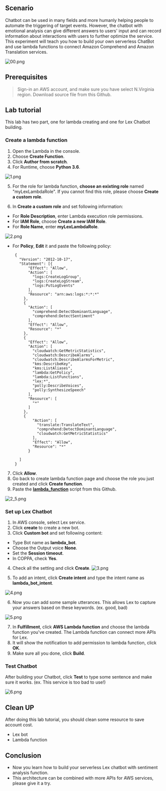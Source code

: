 
## Scenario

Chatbot can be used in many fields and more humanly helping people to automate the triggering of target events. However, the chatbot with emotional analysis can give different answers to users' input and can record information about interactions with users to further optimize the service.
This experiment will teach you how to build your own serverless ChatBot and use lambda functions to connect Amazon Comprehend and Amazon Translation services. 

![00.png](/img/00.png)

## Prerequisites
> Sign-in an AWS account, and make sure you have select N.Virginia region.
> Download source file from this Github.

## Lab tutorial
This lab has two part, one for lambda creating and one for Lex Chatbot building.

### Create a lambda function
1.  Open the Lambda in the console.
2.  Choose **Create Function**.
3.  Click **Author from scratch**.
4.  For Runtime, choose **Python 3.6**.

![1.png](/img/1.png)


5.  For the role for lambda function, **choose an exixting role** named "myLexLambdaRole". 
If you cannot find this role, please choose **Create a custom role**.

6. In **Create a custom role** and set following information:
*  For **Role Description**, enter Lambda execution role permissions.
*  For **IAM Role**, choose **Create a new IAM Role**.
*  For **Role Name**, enter **myLexLambdaRole**.

![2.png](/img/2.png)

*  For **Policy**, **Edit** it and paste the following policy:

        {
          "Version": "2012-10-17",
          "Statement": [{
              "Effect": "Allow",
              "Action": [
                "logs:CreateLogGroup",
                "logs:CreateLogStream",
                "logs:PutLogEvents"
              ],
              "Resource": "arn:aws:logs:*:*:*"
            },
            {
              "Action": [
                "comprehend:DetectDominantLanguage",
                "comprehend:DetectSentiment"
              ],
              "Effect": "Allow",
              "Resource": "*"
            },
            {
              "Effect": "Allow",
              "Action": [
                "cloudwatch:GetMetricStatistics",
                "cloudwatch:DescribeAlarms",
                "cloudwatch:DescribeAlarmsForMetric",
                "kms:DescribeKey",
                "kms:ListAliases",
                "lambda:GetPolicy",
                "lambda:ListFunctions",
                "lex:*",
                "polly:DescribeVoices",
                "polly:SynthesizeSpeech"
              ],
              "Resource": [
                "*"
              ]
            },
            {
                "Action": [
                  "translate:TranslateText",
                  "comprehend:DetectDominantLanguage",
                  "cloudwatch:GetMetricStatistics"
                ],
                "Effect": "Allow",
                "Resource": "*"
              }

          ]
        }
7. Click **Allow**.
8. Go back to create lambda function page and choose the role you just created and click **Create function**.
9. Paste the [**lambda_function**](https://github.com/JellalYu/Create-a-Comprehend-Translate-Chatbot-in-Lex/blob/master/lambda_function.py) script from this Github.

![2_5.png](/img/2_5.png)

### Set up Lex Chatbot
1. In AWS console, select Lex service.
2. Click **create** to create a new bot.
3. Click **Custom bot** and set following content:
* Type Bot name as **lambda_bot**.
* Choose the Output voice **None**.
* Set the **Session timeout**.
* In COPPA, check **Yes**.
4. Check all the setting and click **Create**.
![3.png](/img/3.png)

5. To add an intent, click **Create intent** and type the intent name as **lambda_bot_intent**.

![4.png](/img/4.png)


6. Now you can add some sample utterances. This allows Lex to capture your answers based on these keywords. (ex. good, bad) 

![5.png](/img/5.png)

7. In **Fulfillment**, click **AWS Lambda function** and choose the lambda function you've created. The Lambda function can connect more APIs for Lex.
8. It will show the notification to add permission to lambda function, click **OK**.
9. Make sure all you done, click **Build**.

### Test Chatbot
After building your Chatbot, click **Test** to type some sentence and make sure it works. (ex. This service is too bad to use!)

![6.png](/img/6.png)

## Clean UP
After doing this lab tutorial, you should clean some resource to save account cost.
* Lex bot
* Lambda function

## Conclusion
* Now you learn how to build your serverless Lex chatbot with sentiment analysis function.
* This architecture can be combined with more APIs for AWS services, please give it a try.

